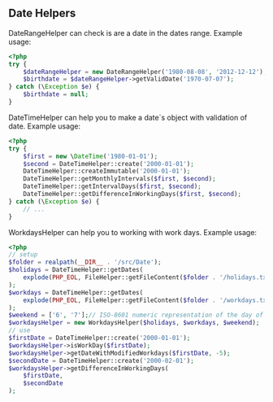 Date Helpers
---

DateRangeHelper can check is are a date in the dates range. Example usage:

```php
<?php
try {
    $dateRangeHelper = new DateRangeHelper('1980-08-08', '2012-12-12');
    $birthdate = $dateRangeHelper->getValidDate('1970-07-07');
} catch (\Exception $e) {
    $birthdate = null;
}
```

DateTimeHelper can help you to make a date`s object with validation of date. Example usage:

```php
<?php
try {
    $first = new \DateTime('1980-01-01');
    $second = DateTimeHelper::create('2000-01-01');
    DateTimeHelper::createImmutable('2000-01-01');
    DateTimeHelper::getMonthlyIntervals($first, $second);
    DateTimeHelper::getIntervalDays($first, $second);
    DateTimeHelper::getDifferenceInWorkingDays($first, $second);
} catch (\Exception $e) {
    // ...
}
```

WorkdaysHelper can help you to working with work days. Example usage:

```php
<?php
// setup
$folder = realpath(__DIR__ . '/src/Date');
$holidays = DateTimeHelper::getDates(
    explode(PHP_EOL, FileHelper::getFileContent($folder . '/holidays.txt'))
);
$workdays = DateTimeHelper::getDates(
    explode(PHP_EOL, FileHelper::getFileContent($folder . '/workdays.txt'))
);
$weekend = ['6', '7'];// ISO-8601 numeric representation of the day of the week
$workdaysHelper = new WorkdaysHelper($holidays, $workdays, $weekend);
// use
$firstDate = DateTimeHelper::create('2000-01-01');
$workdaysHelper->isWorkDay($firstDate);
$workdaysHelper->getDateWithModifiedWorkdays($firstDate, -5);
$secondDate = DateTimeHelper::create('2000-02-01');
$workdaysHelper->getDifferenceInWorkingDays(
    $firstDate,
    $secondDate
);
```